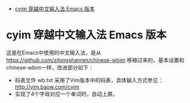 - [cyim 穿越中文输入法 Emacs 版本](#sec-1)

# cyim 穿越中文输入法 Emacs 版本<a id="sec-1"></a>

这是在Emacs中使用的中文输入法，是从 <https://github.com/zilongshanren/chinese-wbim> 移植过来的，基本设置和chinese-wbim一样，改进部分如下：

-   码表文件 wb.txt 采用了Vim版本中的码表，具体输入方式参见： <http://vim.baow.com/cyim>
-   实现了4个字母对应一个单词时，自动上屏。
